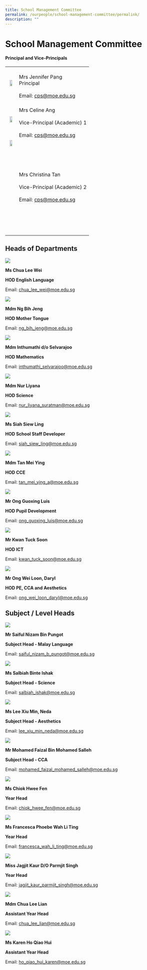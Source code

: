 ```yaml
---
title: School Management Committee
permalink: /ourpeople/school-management-committee/permalink/
description: ""
---
```

School Management Committee
===========================

#### Principal and Vice-Principals
|  	|  	|
|:---:	|---	|
| <img src="/images/Mrs Jennifer Pang.jpg" style="width:60%">	| <br>Mrs Jennifer Pang<br>Principal<br><br>Email: cps@moe.edu.sg 	|
| <img src="/images/MRS CELINE ANG (VP - ACADEMIC) 2014.jpg" style="width:60%"> 	| <br>Mrs Celine Ang<br><br>Vice-Principal (Academic) 1<br><br>Email: cps@moe.edu.sg 	|
| <img src="/images/Mrs Christina Tan.jpg" style="width:60%"><br><br><br><br><br><br><br><br><br><br><br><br><br><br><br>  	| <br>Mrs Christina Tan<br><br>Vice-Principal (Academic) 2<br><br>Email: cps@moe.edu.sg <br><br> 	|

Heads of Departments
--------------------
![](/images/Ms%20Chua%20Lee%20Wei.jpg)

**Ms Chua Lee Wei**

**HOD English Language**

  

Email: [chua\_lee\_wei@moe.edu.sg](mailto:chua_lee_wei@moe.edu.sg)

![](/images/Ms%20Ng%20Bih%20Jeng.jpg)

**Mdm Ng Bih Jeng**

**HOD Mother Tongue**

Email: [ng\_bih\_jeng@moe.edu.sg](mailto:ng_bih_jeng@moe.edu.sg)

![](/images/MDM%20INTHUMATHI%20DO%20SELVARAJOO%202014.jpg)

**Mdm Inthumathi d/o Selvarajoo**

**HOD Mathematics**

  

Email: [inthumathi\_selvarajoo@moe.edu.sg](mailto:inthumathi_selvarajoo@moe.edu.sg)

![](/images/Mdm%20Nur%20Liyana.jpg)

**Mdm Nur Liyana**

**HOD Science**

  

Email: [nur\_liyana\_suratman@moe.edu.sg](mailto:nur_liyana_suratman@moe.edu.sg)

![](/images/MS%20SIAH%20SIEW%20LING%202014.jpg)

**Ms Siah Siew Ling**

**HOD School Staff Developer**

  

Email: [siah\_siew\_ling@moe.edu.sg](mailto:siah_siew_ling@moe.edu.sg)

![](/images/MDM%20TAN%20MEI%20YING%202014.jpg)

**Mdm Tan Mei Ying**

**HOD CCE**  

  

Email: [tan\_mei\_ying\_a@moe.edu.sg](mailto:tan_mei_ying_a@moe.edu.sg)

![](/images/mr%20ong%20guoxing%20luis.jpg)

**Mr Ong Guoxing Luis**

**HOD Pupil Development**

  

Email: [ong\_guoxing\_luis@moe.edu.sg](mailto:ong_guoxing_luis@moe.edu.sg)

![](/images/Kwan%20Tuck%20Soon%202019.jpg)

**Mr Kwan Tuck Soon**

**HOD ICT**

Email: [kwan\_tuck\_soon@moe.edu.sg](mailto:kwan_tuck_soon@moe.edu.sg)

![](/images/Mr%20Ong%20Wei%20Loon%20Daryl.jpg)

**Mr Ong Wei Loon, Daryl**

**HOD PE, CCA and Aesthetics**

  

Email: [ong\_wei\_loon\_daryl@moe.edu.sg](mailto:ong_wei_loon_daryl@moe.edu.sg)

Subject / Level Heads
---------------------
![](/images/MR%20SAIFUL%20NIZAM%20BIN%20PUNGOT%202014.jpg)

**Mr Saiful Nizam Bin Pungot** 

**Subject Head - Malay Language**

  

Email: [saiful\_nizam\_b\_pungot@moe.edu.sg](mailto:saiful_nizam_b_pungot@moe.edu.sg)

![](/images/miss%20salbiah%20binte%20ishak.jpg)

**Ms Salbiah Binte Ishak**

**Subject Head - Science**

  

Email: [salbiah\_ishak@moe.edu.sg](mailto:salbiah_ishak@moe.edu.sg)

![](/images/miss%20lee%20xiu%20min%20deda.jpg)

**Ms Lee Xiu Min, Neda**

**Subject Head - Aesthetics**

  

Email: [lee\_xiu\_min\_neda@moe.edu.sg](mailto:lee_xiu_min_neda@moe.edu.sg)

![](/images/mr%20mohamed%20faizal%20bin%20mohamed%20salleh.jpg)

**Mr Mohamed Faizal Bin Mohamed Salleh**

**Subject Head - CCA**

  

Email: [mohamed\_faizal\_mohamed\_salleh@moe.edu.sg](mailto:mohamed_faizal_mohamed_salleh@moe.edu.sg)

![](/images/MISS%20CHIOK%20HWEE%20FEN%202014.jpg)

**Ms Chiok Hwee Fen**

**Year Head**

  

Email: [chiok\_hwee\_fen@moe.edu.sg](mailto:chiok_hwee_fen@moe.edu.sg)

![](/images/Mrs%20Francesca%20Ong%20.jpg)

**Ms Francesca Phoebe Wah Li Ting**

**Year Head**

  

Email: [francesca\_wah\_li\_ting@moe.edu.sg](mailto:francesca_wah_li_ting@moe.edu.sg)

![](/images/MISS%20JAGJIT%20KAUR%20DO%20PARMJIT%20SINGH%202014.jpg)

**Miss Jagjit Kaur D/O Parmjit Singh**

**Year Head**  

  

Email: [jagjit\_kaur\_parmjit\_singh@moe.edu.sg](mailto:jagjit_kaur_parmjit_singh@moe.edu.sg)

![](/images/MDM%20CHUA%20LEE%20LIAN%202014.jpg)

**Mdm Chua Lee Lian** 

**Assistant Year Head**

Email: [chua\_lee\_lian@moe.edu.sg](mailto:chua_lee_lian@moe.edu.sg)

![](/images/ms%20karen%20ho%20qiao%20hui.jpg)

**Ms Karen Ho Qiao Hui** 

**Assistant Year Head**

Email: [ho\_qiao\_hui\_karen@moe.edu.sg](mailto:ho_qiao_hui_karen@moe.edu.sg)